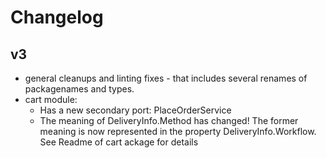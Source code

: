 # Changelog

## v3

- general cleanups and linting fixes - that includes several renames of packagenames and types.
- cart module:
    - Has a new secondary port: PlaceOrderService
    - The meaning of DeliveryInfo.Method has changed! The former meaning is now represented in the property DeliveryInfo.Workflow. See Readme of cart ackage for details
